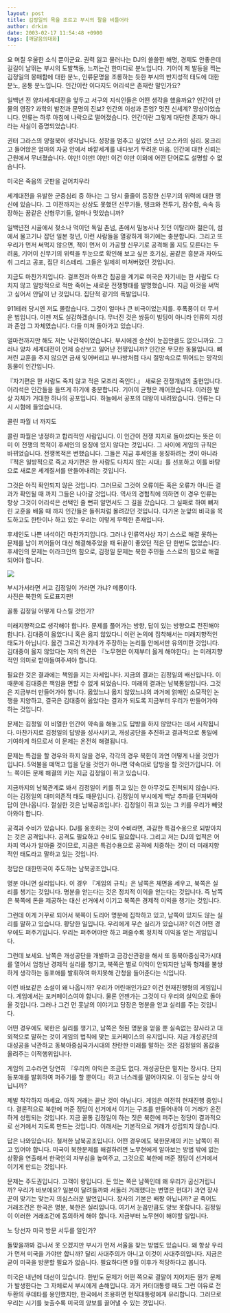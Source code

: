 ```yaml
---
layout: post
title: 김정일의 목을 조르고 부시의 팔을 비틀어라
author: drkim
date: 2003-02-17 11:54:48 +0900
tags: [깨달음의대화]
---
```

요 며칠 우울한 소식 뿐이군요. 권력 잃고 물러나는 DJ의 쓸쓸한 해명, 경제도 안좋은데 길길이 날뛰는 부시의 도발책동, 느끼는건 한마디로 분노입니다. 기어이 제 발등을 찍는 김정일의 몽매함에 대한 분노, 인류문명을 조롱하는 듯한 부시의 반지성적 태도에 대한 분노, 온통 분노입니다. 인간이란 이다지도 어리석은 존재란 말인가요? 

일백년 전 양차세계대전을 앞두고 서구의 지식인들은 어떤 생각을 했을까요? 인간이 만물의 영장? 과학의 발전과 문명의 진보? 인간의 이성과 존엄? 멋진 신세계? 망상이었습니다. 인류는 하루 아침에 나락으로 떨어졌습니다. 인간이란 그렇게 대단한 존재가 아니라는 사실이 증명되었습니다. 

귄터 그라스의 양철북이 생각납니다. 성장을 멈추고 싶었던 소년 오스카의 심리. 웅크리고 들어앉은 엄마의 자궁 안에서 바깥세계를 내다보기 두려운 마음. 인간에 대한 신뢰는 근원에서 무너졌습니다. 야만! 야만! 야만! 이건 야만 이외에 어떤 단어로도 설명할 수 없습니다. 


  미국은 죽음의 굿판을 걷어치우라 


세계대전을 유발한 군중심리 중 하나는 그 당시 줄줄이 등장한 신무기의 위력에 대한 맹신에 있습니다. 그 이전까지는 상상도 못했던 신무기들, 탱크와 전투기, 잠수함, 속속 등장하는 꿈같은 신형무기들, 얼마나 멋있습니까? 

일백년전 시골에서 젖소나 먹이던 독일 촌넘, 촌에서 밀농사나 짓던 이탈리아 젊은이, 섬에서 물고기나 잡던 일본 청년, 이런 사람들을 열광하게 하기에는 충분합니다. 그리고 또 우리가 먼저 써먹지 않으면, 적이 먼저 이 가공할 신무기로 공격해 올 지도 모른다는 두려움, 기어이 신무기의 위력을 두눈으로 확인해 보고 싶은 호기심, 꿈같은 흥분과 자아도취 그리고 공포, 집단 히스테리. 그들은 일제히 미쳐버렸던 것입니다. 

지금도 마찬가지입니다. 걸프전과 아프간 침공을 계기로 미국은 자기네는 한 사람도 다치지 않고 일방적으로 적만 죽이는 새로운 전쟁형태를 발명했습니다. 지금 이것을 써먹고 싶어서 안달이 난 것입니다. 집단적 광기의 폭발입니다. 

911테러 당시엔 저도 몰랐습니다. 그것이 얼마나 큰 비극이었는지를. 후폭풍이 더 무서운 법입니다. 이젠 저도 실감하겠습니다. 무너진 것은 쌍둥이 빌딩이 아니라 인류의 지성과 존엄 그 자체였습니다. 다들 미쳐 돌아가고 있습니다. 

얼마전까지만 해도 저는 낙관적이었습니다. 부시에겐 승산이 눈꼽만큼도 없으니까요. 그러나 양차 세계대전이 언제 승산보고 일어난 전쟁입니까? 인간은 무모한 동물입니다. 뼈저린 교훈을 주지 않으면 금새 잊어버리고 부나방처럼 다시 절망속으로 뛰어드는 망각의 동물이 인간입니다. 

『자기편은 한 사람도 죽지 않고 적은 모조리 죽인다.』 새로운 전쟁개념의 출현입니다. 어리석은 인간들을 들뜨게 하기에 충분합니다. 기어이 균형은 깨어졌습니다. 이러한 발상 자체가 거대한 하나의 공포입니다. 하늘에서 공포의 대왕이 내려왔습니다. 인류는 다시 시험에 들었습니다. 


  콜린 파월 너 까지도 


콜린 파월은 냉정하고 합리적인 사람입니다. 이 인간이 전쟁 지지로 돌아섰다는 뜻은 이미 이 전쟁의 목적이 후세인의 응징에 있지 않다는 것입니다. 그 사이에 게임의 규칙은 바뀌었습니다. 전쟁목적은 변했습니다. 그들은 지금 후세인을 응징하려는 것이 아니라 『적은 일방적으로 죽고 자기편은 한 사람도 다치지 않는 시대』를 선포하고 이를 바탕으로 새로운 세계질서를 만들어내려는 것입니다. 

그것은 아직 확인되지 않은 것입니다. 그러므로 그것이 오류이든 혹은 오류가 아니든 결과가 확인될 때 까지 그들은 나아갈 것입니다. 역사의 경험칙에 의하면 이 경우 인류는 항상 그것이 어리석은 선택인 줄 뻔히 알면서도 그 길을 갔습니다. 그 실패로 하여 뼈저린 교훈을 배울 때 까지 인간들은 들쥐처럼 몰려갔던 것입니다. 다가온 눈앞의 비극을 목도하고도 한탄이나 하고 있는 우리는 이렇게 무력한 존재입니다. 

후세인도 나쁜 녀석이긴 마찬가지입니다. 그러나 인류역사상 자기 스스로 해결 못하는 문제를 남이 끼어들어 대신 해결해주었을 때 뒤끝이 좋았던 적은 단 한번도 없었습니다. 후세인의 문제는 이라크인의 힘으로, 김정일 문제는 북한 주민들 스스로의 힘으로 해결되어야 합니다. 

![](http://www.seoprise.com/jboard/data/img/binary/20817769333e492f1953033.gif)

부시가서라면 서고 김정일이 가라면 가냐? 메롱이다.   
사진은 북한의 도로표지판!


  꼴통 김정일 어떻게 다스릴 것인가? 


미래지향적으로 생각해야 합니다. 문제를 풀어가는 방향, 답이 있는 방향으로 전진해야 합니다. 김대중이 옳았다니 혹은 옳지 않았다니 이런 논의에 집착해서는 미래지향적인 태도가 아닙니다. 옳건 그르건 자기네가 주장하는 논리틀 안에서만 유의미한 것입니다. 김대중이 옳지 않았다는 저의 의견은 『노무현은 이제부터 옳게 해야한다』는 미래지향적인 의미로 받아들여주셔야 합니다.

필요한 것은 결과에는 책임을 지는 자세입니다. 지금의 결과는 김정일의 배신입니다. 이 때문에 김대중은 책임을 면할 수 없게 되었습니다. 미래의 결과는 남북통일입니다. 그것은 지금부터 만들어가야 합니다. 옳았느냐 옳지 않았느냐의 과거에 얽매인 소모적인 논쟁을 지양하고, 결국은 김대중이 옳았다는 결과가 되도록 지금부터 우리가 만들어가야 하는 것입니다. 

문제는 김정일 이 비열한 인간이 약속을 해놓고도 답방을 하지 않았다는 데서 시작됩니다. 마찬가지로 김정일의 답방을 성사시키고, 개성공단을 추진하고 결과적으로 통일에 기여하게 하므로서 이 문제는 온전히 해결됩니다. 

문제는 특검을 할 경우와 하지 않을 경우, 각각의 경우 북한이 과연 어떻게 나올 것인가입니다. 5억불을 떼먹고 입을 닫을 것인가 아니면 약속대로 답방을 할 것인가입니다. 어느 쪽이든 문제 해결의 키는 지금 김정일이 쥐고 있습니다. 

지금까지의 남북관계로 봐서 김정일이 키를 쥐고 있는 한 아무것도 진척되지 않습니다. 이는 김정일의 대미의존적 태도 때문입니다. 김정일이 부시에게 백날 추파를 던져봐야 답이 안나옵니다. 절실한 것은 남북공조입니다. 김정일이 쥐고 있는 그 키를 우리가 빼앗아와야 합니다. 

공격과 수비가 있습니다. DJ를 옹호하는 것이 수비라면, 과감한 특검수용으로 되받아치는 것은 공격입니다. 공격도 필요하고 수비도 필요합니다. 그리고 저는 DJ의 업적은 어차피 역사가 알아줄 것이므로, 지금은 특검수용으로 공격에 치중하는 것이 더 미래지향적인 태도라고 말하고 있는 것입니다. 


  정답은 대한민국이 주도하는 남북공조입니다. 


명분 아니면 실리입니다. 이 경우 『게임의 규칙』은 남쪽은 체면을 세우고, 북쪽은 실리를 챙기는 것입니다. 명분을 얻는다는 것은 정치적 이익을 얻는다는 것입니다. 즉 남쪽은 북쪽에 돈을 제공하는 대신 선거에서 이기고 북쪽은 경제적 이익을 챙기는 것입니다. 

그런데 이게 거꾸로 되어서 북쪽이 도리어 명분에 집착하고 있고, 남쪽이 있지도 않는 실리를 말하고 있습니다. 황당한 일입니다. 우리에게 무슨 실리가 있습니까? 이건 어떤 경우에도 퍼주기입니다. 우리는 퍼주어야만 하고 퍼줄수록 정치적 이익을 얻는 게임입니다. 

그런데 보세요. 남쪽은 개성공단을 개발하고 금강산관광을 해서 또 동북아중심국가시대를 열어서 엄청난 경제적 실리를 챙기고, 북쪽은 별로 이익이 안되지만 남쪽 형제를 불쌍하게 생각하는 동포애를 발휘하여 마지못해 간청을 들어준다는 식입니다. 

이런 바보같은 소설이 왜 나옵니까? 우리가 어린애인가요? 이건 현재진행형의 게임입니다. 게임에서는 포커페이스여야 합니다. 물론 언젠가는 그것이 다 우리의 실익으로 돌아올 것입니다. 그러나 그건 먼 훗날의 이야기고 당장은 명분을 얻고 실리를 주는 것입니다.

어떤 경우에도 북한은 실리를 챙기고, 남쪽은 헛된 명분을 얻을 뿐 실속없는 장사라고 대외적으로 말하는 것이 게임의 법칙에 맞는 포커페이스의 유지입니다. 지금 개성공단의 대성공을 낙관하고 동북아중심국가시대의 찬란한 미래를 말하는 것은 김정일의 몸값을 올려주는 이적행위입니다. 

게임의 고수라면 당연히 『우리의 이익은 조금도 없다. 개성공단은 밑지는 장사다. 단지 동포애를 발휘하여 퍼주기를 할 뿐이다』하고 너스레를 떨어야지요. 이 정도는 상식 아닙니까? 

제발 착각하지 마세요. 아직 거래는 끝난 것이 아닙니다. 게임은 여전히 현재진행 중입니다. 결론적으로 북한에 퍼준 정당이 선거에서 이기는 구조를 만들어내야 이 거래가 온전하게 성립되는 것입니다. 지금 꼴통 김정일이 하는 짓은 북한에 퍼주는 정당이 결과적으로 선거에서 지도록 만드는 것입니다. 이래서는 기본적으로 거래가 성립되지 않습니다. 

답은 나와있습니다. 철저한 남북공조입니다. 어떤 경우에도 북한문제의 키는 남쪽이 쥐고 있어야 합니다. 미국이 북한문제를 해결하려면 노무현에게 알아보는 방법 밖에 없는 상황을 연출해서 한국인의 자부심을 높여주고, 그것으로 북한에 퍼준 정당이 선거에서 이기게 만드는 것입니다. 

문제는 주도권입니다. 고객이 왕입니다. 돈 있는 쪽은 남쪽인데 왜 우리가 굽신거립니까? 우리가 바보에요? 일본이 달려들까봐 서둘러 거래했다는 변명은 현대가 과연 장사꾼이 맞기는 맞는지 의심스러운 발언입니다. 장사의 기본은 배짱 아닙니까? 곧 죽어도 거래조건은 한국은 명분, 북한은 실리입니다. 여기서 눈꼽만큼도 양보 못합니다. 김정일이 이러한 거래조건에 동의하게 해야 합니다. 지금부터 노무현이 해야할 일입니다. 


  노 당선자 미국 방문 서두를 일인가? 


돌맞을까봐 겁나서 못 오겠지만 부시가 먼저 서울을 찾는 방법도 있습니다. 왜 항상 우리가 먼저 미국을 가야만 합니까? 달리 사대주의가 아니고 이것이 사대주의입니다. 지금은 굳이 미국을 방문할 필요가 없습니다. 필요하다면 9월 이후가 적당하다고 봅니다.

미국은 내년에 대선이 있습니다. 한반도 문제가 어떤 쪽으로 결말이 지어지든 뭔가 문제가 발생한다는 그 자체로서 부시에게 손해입니다. 과거 카터대통령 때도 그런 이유로 전두환의 쿠데타를 용인했지만, 한국에서 조용하면 현직대통령에게 유리합니다. 그러므로 우리는 시기를 늦출수록 미국의 양보를 끌어낼 수 있는 것입니다.